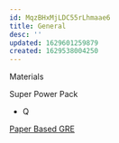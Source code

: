 ```yaml
---
id: MqzBHxMjLDC55rLhmaae6
title: General
desc: ''
updated: 1629601259879
created: 1629538004250
---
```


Materials

Super Power Pack
- Q

[Paper Based GRE](assets\pdf\practice_book_GRE_pb_revised_general_test.pdf)